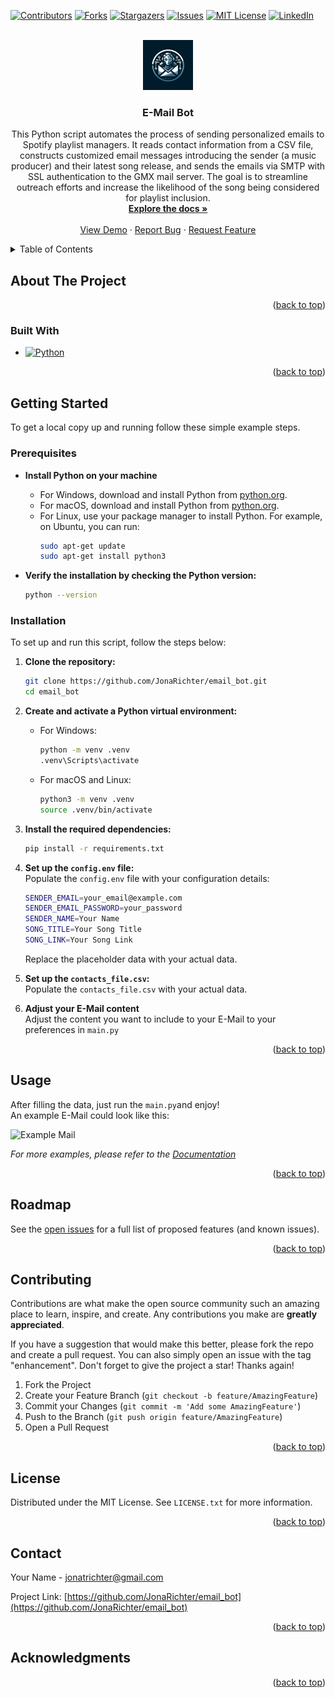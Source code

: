 <!-- Improved compatibility of back to top link: See: https://github.com/othneildrew/Best-README-Template/pull/73 -->
<a name="readme-top"></a>
<!--
*** Thanks for checking out the Best-README-Template. If you have a suggestion
*** that would make this better, please fork the repo and create a pull request
*** or simply open an issue with the tag "enhancement".
*** Don't forget to give the project a star!
*** Thanks again! Now go create something AMAZING! :D
-->



<!-- PROJECT SHIELDS -->
<!--
*** I'm using markdown "reference style" links for readability.
*** Reference links are enclosed in brackets [ ] instead of parentheses ( ).
*** See the bottom of this document for the declaration of the reference variables
*** for contributors-url, forks-url, etc. This is an optional, concise syntax you may use.
*** https://www.markdownguide.org/basic-syntax/#reference-style-links
-->
[![Contributors][contributors-shield]][contributors-url]
[![Forks][forks-shield]][forks-url]
[![Stargazers][stars-shield]][stars-url]
[![Issues][issues-shield]][issues-url]
[![MIT License][license-shield]][license-url]
[![LinkedIn][linkedin-shield]][linkedin-url]



<!-- PROJECT LOGO -->
<br />
<div align="center">
  <a href="https://github.com/JonaRichter/email_bot">
    <img src="images/logo.webp" alt="Logo" width="80" height="80">
  </a>

<h3 align="center">E-Mail Bot</h3>

  <p align="center">
    This Python script automates the process of sending personalized emails to Spotify playlist managers. It reads contact information from a CSV file, constructs customized email messages introducing the sender (a music producer) and their latest song release, and sends the emails via SMTP with SSL authentication to the GMX mail server. The goal is to streamline outreach efforts and increase the likelihood of the song being considered for playlist inclusion.
    <br />
    <a href="https://github.com/JonaRichter/email_bot"><strong>Explore the docs »</strong></a>
    <br />
    <br />
    <a href="https://github.com/JonaRichter/email_bot">View Demo</a>
    ·
    <a href="https://github.com/JonaRichter/email_bot/issues">Report Bug</a>
    ·
    <a href="https://github.com/JonaRichter/email_bot/issues">Request Feature</a>
  </p>
</div>



<!-- TABLE OF CONTENTS -->
<details>
  <summary>Table of Contents</summary>
  <ol>
    <li>
      <a href="#about-the-project">About The Project</a>
      <ul>
        <li><a href="#built-with">Built With</a></li>
      </ul>
    </li>
    <li>
      <a href="#getting-started">Getting Started</a>
      <ul>
        <li><a href="#prerequisites">Prerequisites</a></li>
        <li><a href="#installation">Installation</a></li>
      </ul>
    </li>
    <li><a href="#usage">Usage</a></li>
    <li><a href="#roadmap">Roadmap</a></li>
    <li><a href="#contributing">Contributing</a></li>
    <li><a href="#license">License</a></li>
    <li><a href="#contact">Contact</a></li>
    <li><a href="#acknowledgments">Acknowledgments</a></li>
  </ol>
</details>



<!-- ABOUT THE PROJECT -->
## About The Project
<!--
[![Product Name Screen Shot][product-screenshot]](https://example.com)

Here's a blank template to get started: To avoid retyping too much info. Do a search and replace with your text editor for the following: `JonaRichter`, `jonarichter_bot`, `twitter_handle`, `Jona Richter`, `gmx`, `jonarichter`, `E-Mail Bot`, `project_description`
-->
<p align="right">(<a href="#readme-top">back to top</a>)</p>




### Built With

* [![Python][Python.js]][Python-url]

<p align="right">(<a href="#readme-top">back to top</a>)</p>



<!-- GETTING STARTED -->
## Getting Started

To get a local copy up and running follow these simple example steps.

### Prerequisites

* **Install Python on your machine**
  * For Windows, download and install Python from [python.org](https://www.python.org/downloads/windows/).
  * For macOS, download and install Python from [python.org](https://www.python.org/downloads/macos/).
  * For Linux, use your package manager to install Python. For example, on Ubuntu, you can run:
    ```sh
    sudo apt-get update
    sudo apt-get install python3
    ```

* **Verify the installation by checking the Python version:**
  ```sh
  python --version

### Installation

To set up and run this script, follow the steps below:

1. **Clone the repository:**
    ```bash
    git clone https://github.com/JonaRichter/email_bot.git
    cd email_bot
    ```

2. **Create and activate a Python virtual environment:**
    * For Windows:
      ```bash
      python -m venv .venv
      .venv\Scripts\activate
      ```
    * For macOS and Linux:
      ```bash
      python3 -m venv .venv
      source .venv/bin/activate
      ```

3. **Install the required dependencies:**
    ```bash
    pip install -r requirements.txt
    ```

4. **Set up the `config.env` file:**  
    Populate the `config.env` file with your configuration details:
    ```bash
    SENDER_EMAIL=your_email@example.com
    SENDER_EMAIL_PASSWORD=your_password
    SENDER_NAME=Your Name
    SONG_TITLE=Your Song Title
    SONG_LINK=Your Song Link
    ```
    Replace the placeholder data with your actual data.

5. **Set up the `contacts_file.csv`:**  
    Populate the `contacts_file.csv` with your actual data.

6. **Adjust your E-Mail content**  
    Adjust the content you want to include to your E-Mail to your preferences in `main.py`


<p align="right">(<a href="#readme-top">back to top</a>)</p>



<!-- USAGE EXAMPLES -->
## Usage

After filling the data, just run the `main.py`and enjoy!  
An example E-Mail could look like this:

![Example Mail](images/example_email.png)

_For more examples, please refer to the [Documentation](https://example.com)_

<p align="right">(<a href="#readme-top">back to top</a>)</p>



<!-- ROADMAP -->
## Roadmap

See the [open issues](https://github.com/JonaRichter/jonarichter_bot/issues) for a full list of proposed features (and known issues).

<p align="right">(<a href="#readme-top">back to top</a>)</p>



<!-- CONTRIBUTING -->
## Contributing

Contributions are what make the open source community such an amazing place to learn, inspire, and create. Any contributions you make are **greatly appreciated**.

If you have a suggestion that would make this better, please fork the repo and create a pull request. You can also simply open an issue with the tag "enhancement".
Don't forget to give the project a star! Thanks again!

1. Fork the Project
2. Create your Feature Branch (`git checkout -b feature/AmazingFeature`)
3. Commit your Changes (`git commit -m 'Add some AmazingFeature'`)
4. Push to the Branch (`git push origin feature/AmazingFeature`)
5. Open a Pull Request

<p align="right">(<a href="#readme-top">back to top</a>)</p>



<!-- LICENSE -->
## License

Distributed under the MIT License. See `LICENSE.txt` for more information.

<p align="right">(<a href="#readme-top">back to top</a>)</p>



<!-- CONTACT -->
## Contact

Your Name - jonatrichter@gmail.com

Project Link: [https://github.com/JonaRichter/email_bot](https://github.com/JonaRichter/email_bot)

<p align="right">(<a href="#readme-top">back to top</a>)</p>



<!-- ACKNOWLEDGMENTS -->
## Acknowledgments

<p align="right">(<a href="#readme-top">back to top</a>)</p>



<!-- MARKDOWN LINKS & IMAGES -->
<!-- https://www.markdownguide.org/basic-syntax/#reference-style-links -->
[contributors-shield]: https://img.shields.io/github/contributors/JonaRichter/email_bot.svg?style=for-the-badge
[contributors-url]: https://github.com/JonaRichter/email_bot/graphs/contributors
[forks-shield]: https://img.shields.io/github/forks/JonaRichter/email_bot.svg?style=for-the-badge
[forks-url]: https://github.com/JonaRichter/email_bot/network/members
[stars-shield]: https://img.shields.io/github/stars/JonaRichter/email_bot.svg?style=for-the-badge
[stars-url]: https://github.com/JonaRichter/email_bot/stargazers
[issues-shield]: https://img.shields.io/github/issues/JonaRichter/email_bot.svg?style=for-the-badge
[issues-url]: https://github.com/JonaRichter/email_bot/issues
[license-shield]: https://img.shields.io/github/license/JonaRichter/email_bot.svg?style=for-the-badge
[license-url]: https://github.com/JonaRichter/email_bot/blob/master/LICENSE.txt
[linkedin-shield]: https://img.shields.io/badge/-LinkedIn-black.svg?style=for-the-badge&logo=linkedin&colorB=555
[linkedin-url]: https://www.linkedin.com/in/jona-richter-b373ab2b9/
[product-screenshot]: images/screenshot.png

[Python.js]: https://img.shields.io/badge/Python-3776AB?style=for-the-badge&logo=python&logoColor=white
[Python-url]: https://www.python.org/
